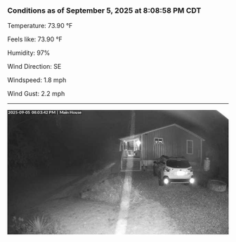 ### Conditions as of September 5, 2025 at 8:08:58 PM CDT 

Temperature: 73.90 &deg;F

Feels like: 73.90 &deg;F

Humidity: 97%

Wind Direction: SE

Windspeed: 1.8 mph

Wind Gust: 2.2 mph

---

<img src="./images/latest.jpeg"/>

